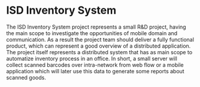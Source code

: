 # ISD Inventory System

The ISD Inventory System project represents a small R&D project, having the main scope to investigate the opportunities of mobile domain and communication. As a result the project team should deliver a fully functional product, which can represent a good overview of a distributed application. 
The project itself represents a distributed system that has as main scope to automatize inventory process in an office. In short, a small server will collect scanned barcodes over intra-network from web flow or a mobile application which will later use this data to generate some reports about scanned goods.
